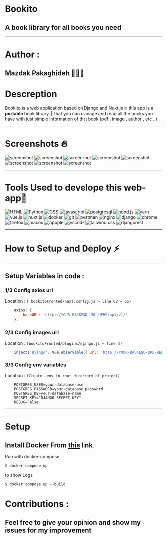 
# Bookito
## A book library for all books you need 
- - - - 

# Author :
  ## Mazdak Pakaghideh 🔭👨‍💻

# Descreption 
  Bookito is a web application based on Django and Nuxt.js 🔥 this app is a **portable** book library  📕 that you can manage and read all the books you have with 
  just simple information of that book (pdf , image , author , etc ..)

  
- - - -
# Screenshots 🔥
![screenshot](https://s4.uupload.ir/files/screen_shot_2021-12-08_at_10.24.15_am_6t2b.png)
![screenshot](https://s4.uupload.ir/files/screen_shot_2021-12-08_at_10.24.29_am_5136.png)
![screenshot](https://s4.uupload.ir/files/screen_shot_2021-12-08_at_10.27.35_am_6aig.png)
![screenshot](https://s4.uupload.ir/files/screen_shot_2021-12-08_at_12.53.34_pm_zg8.png)
![screenshot](https://s4.uupload.ir/files/screen_shot_2021-12-08_at_12.54.10_pm_o61l.png)
![screenshot](https://s4.uupload.ir/files/screen_shot_2021-12-08_at_10.38.00_am_4ml.png)
![screenshot](https://s4.uupload.ir/files/screen_shot_2021-12-08_at_10.38.10_am_xa2g.png)
![screenshot](https://s4.uupload.ir/files/screen_shot_2021-12-08_at_10.38.37_am_95w6.png)
- - - -

# Tools Used to develope this web-app🎯

![HTML](https://img.shields.io/badge/HTML5-E34F26?style=for-the-badge&logo=html5&logoColor=white)
![Python](https://img.shields.io/badge/Python-3776AB?style=for-the-badge&logo=python&logoColor=white)
![CSS](https://img.shields.io/badge/CSS3-1572B6?style=for-the-badge&logo=css3&logoColor=white)
![javascript](https://img.shields.io/badge/JavaScript-323330?style=for-the-badge&logo=javascript&logoColor=F7DF1E)
![postgresql](https://img.shields.io/badge/PostgreSQL-316192?style=for-the-badge&logo=postgresql&logoColor=white)
![nood.js](https://img.shields.io/badge/Node.js-339933?style=for-the-badge&logo=nodedotjs&logoColor=white)
![yarn](https://img.shields.io/badge/Yarn-2C8EBB?style=for-the-badge&logo=yarn&logoColor=white)
![vue.js](https://img.shields.io/badge/Vue.js-35495E?style=for-the-badge&logo=vuedotjs&logoColor=4FC08D)
![nuxt.js](https://img.shields.io/badge/nuxt.js-00C58E?style=for-the-badge&logo=nuxtdotjs&logoColor=white)
![docker](https://img.shields.io/badge/Docker-2CA5E0?style=for-the-badge&logo=docker&logoColor=white)
![git](https://img.shields.io/badge/Git-F05032?style=for-the-badge&logo=git&logoColor=white)
![postman](https://img.shields.io/badge/Postman-FF6C37?style=for-the-badge&logo=Postman&logoColor=white)
![nginx](https://img.shields.io/badge/Nginx-009639?style=for-the-badge&logo=nginx&logoColor=white)
![django](https://img.shields.io/badge/Django-092E20?style=for-the-badge&logo=django&logoColor=white)
![chrome](https://img.shields.io/badge/Google_chrome-4285F4?style=for-the-badge&logo=Google-chrome&logoColor=white)
![firefox](https://img.shields.io/badge/Firefox_Browser-FF7139?style=for-the-badge&logo=Firefox-Browser&logoColor=white)
![macos](https://img.shields.io/badge/mac%20os-000000?style=for-the-badge&logo=apple&logoColor=white)
![appple](https://img.shields.io/badge/Apple-laptop-999999?style=for-the-badge&logo=apple&logoColor=white)
![vscode](https://img.shields.io/badge/Visual_Studio_Code-0078D4?style=for-the-badge&logo=visual%20studio%20code&logoColor=white)
![tailwind.css](https://img.shields.io/badge/Tailwind_CSS-38B2AC?style=for-the-badge&logo=tailwind-css&logoColor=white)
![djangorest](https://img.shields.io/badge/DJANGO-REST-ff1709?style=for-the-badge&logo=django&logoColor=white&color=ff1709&labelColor=gray)

- - - -

# How to Setup and Deploy ⚡️

- - - -

## Setup Variables in code :

### 1/3 Config axios url 

Location :  `( bookitoFronted/nuxt.config.js ~ line 62 ~ 65)`

```javascript
    axios: {
        baseURL: 'http://YOUR-BACKEND-URL-HERE/api/v1/'
    },
```

### 2/3 Config images url  

Location :  `(bookitoFronted/plugins/django.js ~ line 4)`

```javascript
    inject('Django', Vue.observable({ url: 'http://YOUR-BACKEND-URL-HERE:8000' }))
```

### 3/3 Config env variables

Location :  `(Create .env in root directory of project)`

```env
    POSTGRES_USER=your-database-user
    POSTGRES_PASSWORD=your-database-password
    POSTGRES_DB=your-database-name
    SECRET_KEY="DJANGO SECRET KEY"
    DEBUG=False
```
- - - -
# Setup


## Install Docker From <a href="https://docs.docker.com/engine/install/">this</a> link



Run with docker-compose
   
    $ docker compose up
    
to show Logs 
   
    $ docker compose up --build


    
# Contributions :

  ##  Feel free to give your opinion and show my issues for my improvement 
